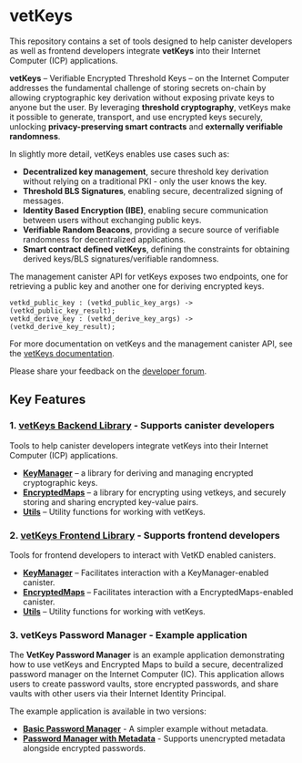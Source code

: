 # vetKeys

This repository contains a set of tools designed to help canister developers as well as frontend developers integrate **vetKeys** into their Internet Computer (ICP) applications.

**vetKeys** – Verifiable Encrypted Threshold Keys – on the Internet Computer addresses the fundamental challenge of storing secrets on-chain by allowing cryptographic key derivation without exposing private keys to anyone but the user. By leveraging **threshold cryptography**, vetKeys make it possible to generate, transport, and use encrypted keys securely, unlocking **privacy-preserving smart contracts** and **externally verifiable randomness**.

In slightly more detail, vetKeys enables use cases such as:

- **Decentralized key management**, secure threshold key derivation without relying on a traditional PKI - only the user knows the key.
- **Threshold BLS Signatures**, enabling secure, decentralized signing of messages.
- **Identity Based Encryption (IBE)**, enabling secure communication between users without exchanging public keys.
- **Verifiable Random Beacons**, providing a secure source of verifiable randomness for decentralized applications.
- **Smart contract defined vetKeys**, defining the constraints for obtaining derived keys/BLS signatures/verifiable randomness.

The management canister API for vetKeys exposes two endpoints, one for retrieving a public key and another one for deriving encrypted keys.

```
vetkd_public_key : (vetkd_public_key_args) -> (vetkd_public_key_result);
vetkd_derive_key : (vetkd_derive_key_args) -> (vetkd_derive_key_result);
```

For more documentation on vetKeys and the management canister API, see the [vetKeys documentation](https://internetcomputer.org/docs/building-apps/network-features/encryption/vetkeys).

Please share your feedback on the [developer forum](https://forum.dfinity.org/t/threshold-key-derivation-privacy-on-the-ic/16560/179).

## Key Features

### **1. [vetKeys Backend Library](./backend/rs/ic_vetkeys)** - Supports canister developers

Tools to help canister developers integrate vetKeys into their Internet Computer (ICP) applications.

- **[KeyManager](https://docs.rs/ic-vetkeys/latest/key_manager/struct.KeyManager.html)** – a library for deriving and managing encrypted cryptographic keys.
- **[EncryptedMaps](https://docs.rs/ic-vetkeys/latest/encrypted_maps/struct.EncryptedMaps.html)** – a library for encrypting using vetkeys, and securely storing and sharing encrypted key-value pairs.
- **[Utils](https://docs.rs/ic-vetkeys/latest/)** – Utility functions for working with vetKeys.

### **2. [vetKeys Frontend Library](./frontend/ic_vetkeys)** - Supports frontend developers

Tools for frontend developers to interact with VetKD enabled canisters.

- **[KeyManager](https://5lfyp-mqaaa-aaaag-aleqa-cai.icp0.io/classes/_dfinity_vetkeys_key_manager.KeyManager.html)** – Facilitates interaction with a KeyManager-enabled canister.
- **[EncryptedMaps](https://5lfyp-mqaaa-aaaag-aleqa-cai.icp0.io/classes/_dfinity_vetkeys_encrypted_maps.EncryptedMaps.html)** – Facilitates interaction with a EncryptedMaps-enabled canister.
- **[Utils](https://5lfyp-mqaaa-aaaag-aleqa-cai.icp0.io/modules/_dfinity_vetkeys.html)** – Utility functions for working with vetKeys.

### **3. vetKeys Password Manager** - Example application

The **VetKey Password Manager** is an example application demonstrating how to use vetKeys and Encrypted Maps to build a secure, decentralized password manager on the Internet Computer (IC). This application allows users to create password vaults, store encrypted passwords, and share vaults with other users via their Internet Identity Principal.

The example application is available in two versions:

- **[Basic Password Manager](./examples/password_manager)** - A simpler example without metadata.
- **[Password Manager with Metadata](./examples/password_manager_with_metadata)** - Supports unencrypted metadata alongside encrypted passwords.
